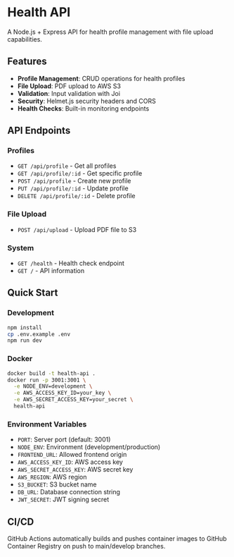 # Health API

A Node.js + Express API for health profile management with file upload capabilities.

## Features

- **Profile Management**: CRUD operations for health profiles
- **File Upload**: PDF upload to AWS S3
- **Validation**: Input validation with Joi
- **Security**: Helmet.js security headers and CORS
- **Health Checks**: Built-in monitoring endpoints

## API Endpoints

### Profiles
- `GET /api/profile` - Get all profiles
- `GET /api/profile/:id` - Get specific profile
- `POST /api/profile` - Create new profile
- `PUT /api/profile/:id` - Update profile
- `DELETE /api/profile/:id` - Delete profile

### File Upload
- `POST /api/upload` - Upload PDF file to S3

### System
- `GET /health` - Health check endpoint
- `GET /` - API information

## Quick Start

### Development
```bash
npm install
cp .env.example .env
npm run dev
```

### Docker
```bash
docker build -t health-api .
docker run -p 3001:3001 \
  -e NODE_ENV=development \
  -e AWS_ACCESS_KEY_ID=your_key \
  -e AWS_SECRET_ACCESS_KEY=your_secret \
  health-api
```

### Environment Variables

- `PORT`: Server port (default: 3001)
- `NODE_ENV`: Environment (development/production)
- `FRONTEND_URL`: Allowed frontend origin
- `AWS_ACCESS_KEY_ID`: AWS access key
- `AWS_SECRET_ACCESS_KEY`: AWS secret key
- `AWS_REGION`: AWS region
- `S3_BUCKET`: S3 bucket name
- `DB_URL`: Database connection string
- `JWT_SECRET`: JWT signing secret

## CI/CD

GitHub Actions automatically builds and pushes container images to GitHub Container Registry on push to main/develop branches.